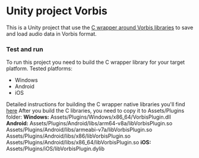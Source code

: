 # Unity project Vorbis
This is a Unity project that use the [C wrapper around Vorbis libraries](https://github.com/khindemit/unity-vorbis) to save and load audio data in Vorbis format.

### Test and run
To run this project you need to build the C wrapper library for your target platform.
Tested platforms:
 - Windows
 - Android
 - iOS
 
Detailed instructions for building the C wrapper native libraries you'll find [here](https://github.com/khindemit/unity-vorbis)
After you build the C libraries, you need to copy it to Assets/Plugins folder:
**Windows:** 
Assets/Plugins/Windows/x86_64/VorbisPlugin.dll
**Android:** 
Assets/Plugins/Android/libs/arm64-v8a/libVorbisPlugin.so 
Assets/Plugins/Android/libs/armeabi-v7a/libVorbisPlugin.so 
Assets/Plugins/Android/libs/x86/libVorbisPlugin.so 
Assets/Plugins/Android/libs/x86_64/libVorbisPlugin.so
**iOS:**
Assets/Plugins/iOS/libVorbisPlugin.dylib
